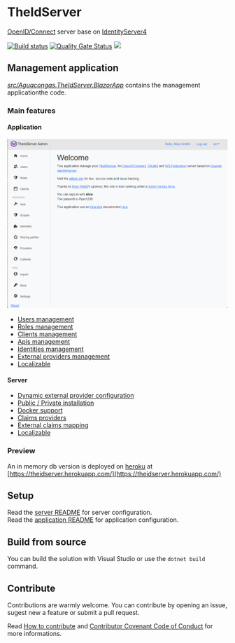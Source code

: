 # TheIdServer

[OpenID/Connect](https://openid.net/connect/) server base on [IdentityServer4](https://identityserver4.readthedocs.io/en/latest/)

[![Build status](https://ci.appveyor.com/api/projects/status/hutfs4sy38fy9ca7?svg=true)](https://ci.appveyor.com/project/aguacongas/theidserver)
 [![Quality Gate Status](https://sonarcloud.io/api/project_badges/measure?project=aguacongas_TheIdServer&metric=alert_status)](https://sonarcloud.io/dashboard?id=aguacongas_TheIdServer) [![][Docker Cloud Build Status]][Docker url]

[Docker Cloud Build Status]: https://img.shields.io/docker/cloud/build/aguacongas/aguacongastheidserver
[Docker url]: https://hub.docker.com/repository/docker/aguacongas/aguacongastheidserver

## Management application

[*src/Aguacongas.TheIdServer.BlazorApp*](https://github.com/Aguafrommars/TheIdServer/tree/master/src/Aguacongas.TheIdServer.BlazorApp) contains the management applicationthe code.

### Main features

#### Application
![home](https://raw.githubusercontent.com/Aguafrommars/TheIdServer/master/doc/assets/home.png)

* [Users management](https://github.com/Aguafrommars/TheIdServer/tree/master/doc/USER.md)
* [Roles management](https://github.com/Aguafrommars/TheIdServer/tree/master/doc/ROLE.md)
* [Clients management](https://github.com/Aguafrommars/TheIdServer/tree/master/doc/CLIENT.md)
* [Apis management](https://github.com/Aguafrommars/TheIdServer/tree/master/doc/API.md)
* [Identities management](https://github.com/Aguafrommars/TheIdServer/tree/master/doc/IDENTITY.md)
* [External providers management](https://github.com/Aguafrommars/TheIdServer/tree/master/doc/PROVIDER.md)
* [Localizable](https://github.com/Aguafrommars/TheIdServer/tree/master/doc/LOCALIZATION.md)

#### Server

* [Dynamic external provider configuration](https://github.com/Aguafrommars/TheIdServer/tree/master/src/Aguacongas.TheIdServer/README.md#configure-the-provider-hub)
* [Public / Private installation](https://github.com/Aguafrommars/TheIdServer/tree/master/src/Aguacongas.TheIdServer/README.md#using-the-api)
* [Docker support](https://github.com/Aguafrommars/TheIdServer/tree/master/src/Aguacongas.TheIdServer/README.md#from-docker)
* [Claims providers](https://github.com/Aguafrommars/TheIdServer/tree/master/doc/CLAIMS_PROVIDER.md)
* [External claims mapping](https://github.com/Aguafrommars/TheIdServer/tree/master/doc/EXTERNAL_CLAIMS_MAPPING.md)
* [Localizable](https://github.com/Aguafrommars/TheIdServer/tree/master/doc/LOCALIZATION.md)

### Preview 

An in memory db version is deployed on [heroku](https://www.heroku.com/) at [https://theidserver.herokuapp.com/](https://theidserver.herokuapp.com/)

## Setup

Read the [server README](https://github.com/Aguafrommars/TheIdServer/tree/master/src/Aguacongas.TheIdServer/README.md) for server configuration.  
Read the [application README](https://github.com/Aguafrommars/TheIdServer/tree/master/src/Aguacongas.TheIdServer.BlazorApp/README.md) for application configuration.  

## Build from source

You can build the solution with Visual Studio or use the `dotnet build` command.

## Contribute

Contributions are warmly welcome. You can contribute by opening an issue, sugest new a feature or submit a pull request.

Read [How to contribute](https://github.com/Aguafrommars/TheIdServer/tree/master/CONTRIBUTING.md) and [Contributor Covenant Code of Conduct](https://github.com/Aguafrommars/TheIdServer/tree/master/CODE_OF_CONDUCT.md) for more informations.